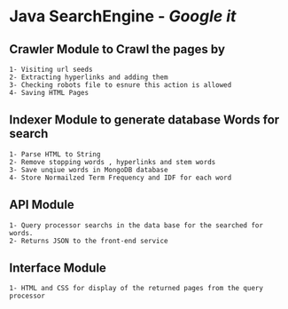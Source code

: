 # Java SearchEngine - *Google it*
## **Crawler Module** to Crawl the pages by
    1- Visiting url seeds
    2- Extracting hyperlinks and adding them
    3- Checking robots file to esnure this action is allowed
    4- Saving HTML Pages
## **Indexer Module** to generate database Words for search
    1- Parse HTML to String
    2- Remove stopping words , hyperlinks and stem words
    3- Save unqiue words in MongoDB database
    4- Store Normailzed Term Frequency and IDF for each word
## **API Module** 
    1- Query processor searchs in the data base for the searched for words.
    2- Returns JSON to the front-end service
## **Interface Module**
    1- HTML and CSS for display of the returned pages from the query processor

